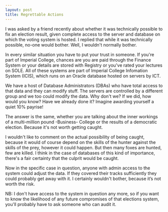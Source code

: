 ```yaml
---
layout: post
title: Regrettable Actions
---
```

I was asked by a friend recently about whether it was technically possible to fix an
election result, given complete access to the server and database on which the voting
system is hosted. I replied that while it was technically possible, no-one would bother.
Well, I wouldn't normally bother.

In every similar situation you have to put your trust in someone. If you're part of
Imperial College, chances are you are paid through the Finance System or your details
are stored with Registry or you've rated your lectures on SOLE. All of these systems
are part of Imperial College Infomation System (ICIS), which runs on an Oracle database
hosted on servers by ICT.

We have a host of Database Administrators (DBAs) who have total access to that data and
they can modify stuff. The servers are controlled by a different group and we too could
modify the data. Why don't we? If we did, how would you know? Have we already done it?
Imagine awarding yourself a quiet 10% payrise!

The answer is the same, whether you are talking about the inner workings of a multi-million
pound -Business- College or the results of a democratic election. Because it's not worth
getting caught.

I wouldn't like to comment on the actual possibility of being caught, because it would of
course depend on the skills of the hunter against the skills of the prey, however it could
happen. But then many foxes are hunted, few are killed. I think in the case of databases
of this kind of importance, there's a fair certainty that the culprit would be caught.

Now in the specific case in question, anyone with admin access to the system could adjust
the data. If they covered their tracks sufficiently they could probably get away with it.
I certainly wouldn't bother, because it’s not worth the risk.

NB: I don't have access to the system in question any more, so if you want to know the
likelihood of any future compromises of that elections system, you'll probably have to
ask someone who can audit it.
